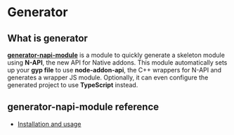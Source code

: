 # Generator

## What is generator

**[generator-napi-module](https://www.npmjs.com/package/generator-napi-module)** is a module to quickly generate a skeleton module using
**N-API**, the new API for Native addons. This module automatically sets up your
**gyp file** to use **node-addon-api**, the C++ wrappers for N-API and generates
a wrapper JS module. Optionally, it can even configure the generated project to
use **TypeScript** instead.

## **generator-napi-module** reference

  - [Installation and usage](https://www.npmjs.com/package/generator-napi-module#installation)
